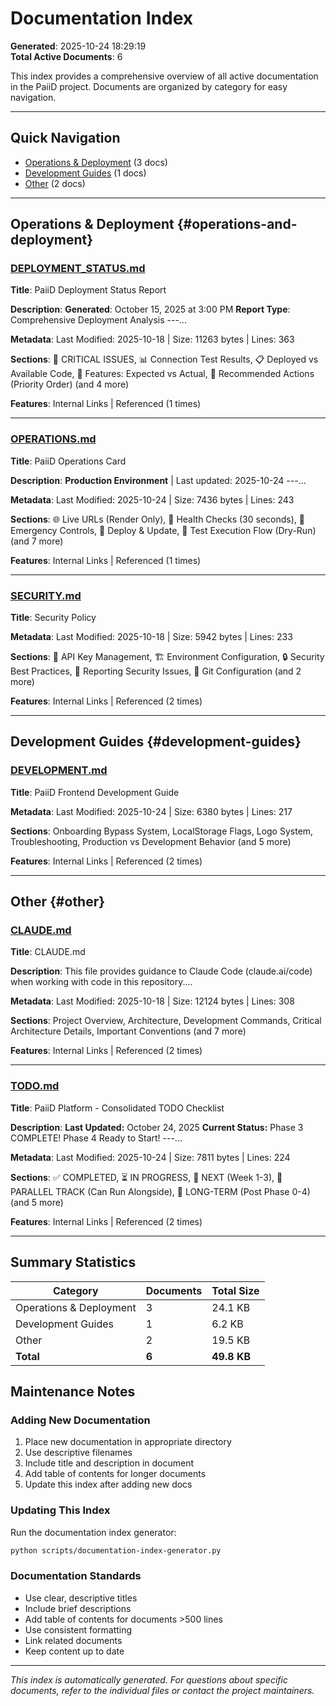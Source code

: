 # Documentation Index
**Generated**: 2025-10-24 18:29:19  
**Total Active Documents**: 6

This index provides a comprehensive overview of all active documentation in the PaiiD project. Documents are organized by category for easy navigation.

---

## Quick Navigation

- [Operations & Deployment](#operations-and-deployment) (3 docs)
- [Development Guides](#development-guides) (1 docs)
- [Other](#other) (2 docs)

---

## Operations & Deployment {#operations-and-deployment}

### [DEPLOYMENT_STATUS.md](DEPLOYMENT_STATUS.md)
**Title**: PaiiD Deployment Status Report

**Description**: **Generated**: October 15, 2025 at 3:00 PM **Report Type**: Comprehensive Deployment Analysis ---...

**Metadata**: Last Modified: 2025-10-18 | Size: 11263 bytes | Lines: 363

**Sections**: 🚨 CRITICAL ISSUES, 📊 Connection Test Results, 📋 Deployed vs Available Code, 🎯 Features: Expected vs Actual, 🔧 Recommended Actions (Priority Order) (and 4 more)

**Features**: Internal Links | Referenced (1 times)

---

### [OPERATIONS.md](OPERATIONS.md)
**Title**: PaiiD Operations Card

**Description**: **Production Environment** | Last updated: 2025-10-24 ---...

**Metadata**: Last Modified: 2025-10-24 | Size: 7436 bytes | Lines: 243

**Sections**: 🌐 Live URLs (Render Only), 🚦 Health Checks (30 seconds), 🧯 Emergency Controls, 🔄 Deploy & Update, 🧪 Test Execution Flow (Dry-Run) (and 7 more)

**Features**: Internal Links | Referenced (1 times)

---

### [SECURITY.md](SECURITY.md)
**Title**: Security Policy

**Metadata**: Last Modified: 2025-10-18 | Size: 5942 bytes | Lines: 233

**Sections**: 🔐 API Key Management, 🏗️ Environment Configuration, 🔒 Security Best Practices, 🚨 Reporting Security Issues, 📜 Git Configuration (and 2 more)

**Features**: Internal Links | Referenced (2 times)

---

## Development Guides {#development-guides}

### [DEVELOPMENT.md](frontend/DEVELOPMENT.md)
**Title**: PaiiD Frontend Development Guide

**Metadata**: Last Modified: 2025-10-24 | Size: 6380 bytes | Lines: 217

**Sections**: Onboarding Bypass System, LocalStorage Flags, Logo System, Troubleshooting, Production vs Development Behavior (and 5 more)

**Features**: Internal Links | Referenced (2 times)

---

## Other {#other}

### [CLAUDE.md](CLAUDE.md)
**Title**: CLAUDE.md

**Description**: This file provides guidance to Claude Code (claude.ai/code) when working with code in this repository....

**Metadata**: Last Modified: 2025-10-18 | Size: 12124 bytes | Lines: 308

**Sections**: Project Overview, Architecture, Development Commands, Critical Architecture Details, Important Conventions (and 7 more)

**Features**: Internal Links | Referenced (2 times)

---

### [TODO.md](TODO.md)
**Title**: PaiiD Platform - Consolidated TODO Checklist

**Description**: **Last Updated:** October 24, 2025 **Current Status:** Phase 3 COMPLETE! Phase 4 Ready to Start! ---...

**Metadata**: Last Modified: 2025-10-24 | Size: 7811 bytes | Lines: 224

**Sections**: ✅ COMPLETED, ⏳ IN PROGRESS, 🎯 NEXT (Week 1-3), 🔧 PARALLEL TRACK (Can Run Alongside), 📅 LONG-TERM (Post Phase 0-4) (and 5 more)

**Features**: Internal Links | Referenced (2 times)

---

## Summary Statistics

| Category | Documents | Total Size |
|----------|-----------|------------|
| Operations & Deployment | 3 | 24.1 KB |
| Development Guides | 1 | 6.2 KB |
| Other | 2 | 19.5 KB |
| **Total** | **6** | **49.8 KB** |

## Maintenance Notes

### Adding New Documentation
1. Place new documentation in appropriate directory
2. Use descriptive filenames
3. Include title and description in document
4. Add table of contents for longer documents
5. Update this index after adding new docs

### Updating This Index
Run the documentation index generator:
```bash
python scripts/documentation-index-generator.py
```

### Documentation Standards
- Use clear, descriptive titles
- Include brief descriptions
- Add table of contents for documents >500 lines
- Use consistent formatting
- Link related documents
- Keep content up to date

---

*This index is automatically generated. For questions about specific documents, refer to the individual files or contact the project maintainers.*
